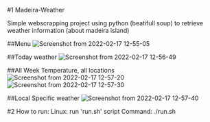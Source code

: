 #1 Madeira-Weather

Simple webscrapping project using python (beatifull soup) to retrieve weather information (about madeira island)

##Menu
![Screenshot from 2022-02-17 12-55-05](https://user-images.githubusercontent.com/61146730/154486541-abf338f4-0d35-410a-96d8-cd78fa659dd5.png)

##Today weather
![Screenshot from 2022-02-17 12-56-49](https://user-images.githubusercontent.com/61146730/154486591-9977c6a9-ac13-45ee-8510-7f4de4504447.png)

##All Week Temperature, all locations
![Screenshot from 2022-02-17 12-57-20](https://user-images.githubusercontent.com/61146730/154486717-a2c25c81-6264-49b5-b888-b91082a07d93.png)
![Screenshot from 2022-02-17 12-57-30](https://user-images.githubusercontent.com/61146730/154486797-fe482df4-c603-47c5-86f0-6eac6291ea09.png)

##Local Specific weather
![Screenshot from 2022-02-17 12-57-40](https://user-images.githubusercontent.com/61146730/154486845-d15346f4-5b53-41f1-a371-9210c765cac5.png)


#2 How to run:
Linux: run 'run.sh' script
Command: ./run.sh
